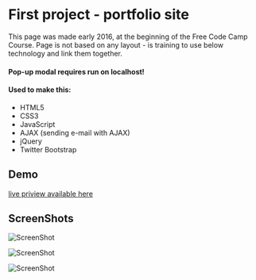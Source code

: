 # First project - portfolio site
This page was made early 2016, at the beginning of the Free Code Camp Course. Page is not based on any layout - is training to use below technology and link them together.
#### Pop-up modal requires run on localhost!

#### Used to make this:
* HTML5
* CSS3
* JavaScript
* AJAX (sending e-mail with AJAX)
* jQuery
* Twitter Bootstrap


## Demo
<a href="https://borecki.github.io/first_project/">live priview available here</a>

## ScreenShots
![ScreenShot](http://i.imgur.com/QJChB1a.jpg)

![ScreenShot](http://i.imgur.com/WEjCeXB.jpg)

![ScreenShot](http://i.imgur.com/Dbp53Mx.jpg)